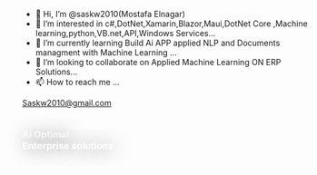 - 👋 Hi, I’m @saskw2010(Mostafa Elnagar)
- 👀 I’m interested in c#,DotNet,Xamarin,Blazor,Maui,DotNet Core ,Machine learning,python,VB.net,API,Windows Services...
- 🌱 I’m currently learning Build Ai APP applied NLP and Documents managment with Machine Learning ...
- 💞️ I’m looking to collaborate on Applied Machine Learning ON ERP Solutions...
- 📫 How to reach me ...

Saskw2010@gmail.com

<!---
saskw2010/saskw2010 is a ✨ special ✨ repository because its `README.md` (this file) appears on your GitHub profile.
You can click the Preview link to take a look at your changes.
--->

<div _ngcontent-par-c1="" class="login-aside d-flex flex-column flex-row-auto"><div _ngcontent-par-c1="" class="d-flex flex-column-auto flex-column pt-lg-27 pt-15"><a _ngcontent-par-c1="" class="text-center mb-10" href="#"><img _ngcontent-par-c1="" alt="" class="max-h-150px" src="https://skyaierp.com/cover.png"></a><h3 _ngcontent-par-c1="" class="font-weight-bolder text-center font-size-h2 font-size-h1-lg fadeIn" style="color: #ffffff; text-shadow: 3px 2px 29px rgba(0,0,0,0.5);"> Ai Optimal <br _ngcontent-par-c1="">Enterprise solutions </h3></div><div _ngcontent-par-c1="" class="aside-img d-flex flex-row-fluid bgi-no-repeat bgi-position-y-bottom bgi-position-x-center"></div></div>
